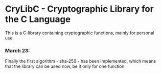 # CryLibC - Cryptographic Library for the C Language

This is a C-library containing cryptographic functions, mainly for personal use.

### March 23: 
Finally the first algorithm - sha-256 - has been implemented, which means that the library can be used now,
be it only for one function.